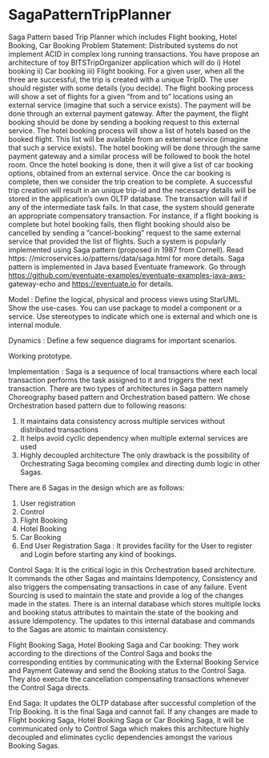 # SagaPatternTripPlanner
Saga Pattern based Trip Planner which includes Flight booking, Hotel Booking, Car Booking
Problem Statement: 
Distributed systems do not implement ACID in complex long running transactions. You have propose an architecture of toy BITSTripOrganizer application which will do i) Hotel booking ii) Car booking iii) Flight booking. For a given user, when all the three are successful, the trip is created with a unique TripID. The user should register with some details (you decide). The flight booking process will show a set of flights for a given ”from and to” locations using an external service (imagine that such a service exists). The payment will be done through an external payment gateway. After the payment, the flight booking should be done by sending a booking request to this external service. The hotel booking process will show a list of hotels based on the booked flight. This list will be available from an external service (imagine that such a service exists). The hotel booking will be done through the same payment gateway and a similar process will be followed to book the hotel room. Once the hotel booking is done, then it will give a list of car booking options, obtained from an external service. Once the car booking is complete, then we consider the trip creation to be complete. A successful trip creation will result in an unique trip-id and the necessary details will be stored in the application’s own OLTP database. The transaction will fail if any of the intermediate task fails. In that case, the system should generate an appropriate compensatory transaction. For instance, if a flight booking is complete but hotel booking fails, then flight booking should also be cancelled by sending a ”cancel-booking” request to the same external service that provided the list of flights.
Such a system is popularly implemented using Saga pattern (proposed in 1987 from Cornell). Read https: //microservices.io/patterns/data/saga.html for more details. Saga pattern is implemented in Java based Eventuate framework. Go through https://github.com/eventuate-examples/eventuate-examples-java-aws- gateway-echo and https://eventuate.io for details.

Model : Define the logical, physical and process views using StarUML. Show the use-cases. You can use package to model a component or a service. Use stereotypes to indicate which one is external and which one is internal module.

Dynamics : Define a few sequence diagrams for important scenarios.

Working prototype.

Implementation :
Saga is a sequence of local transactions where each local transaction performs the task
assigned to it and triggers the next transaction. There are two types of architectures in Saga pattern namely Choreography based pattern and Orchestration based pattern. We chose Orchestration based pattern due to following reasons:
  1. It maintains data consistency across multiple services without distributed transactions
  2. It helps avoid cyclic dependency when multiple external services are used
  3. Highly decoupled architecture
The only drawback is the possibility of Orchestrating Saga becoming complex and directing dumb logic in other Sagas.


There are 6 Sagas in the design which are as follows:
  1. User registration
  2. Control
  3. Flight Booking
  4. Hotel Booking
  5. Car Booking
  6. End
User Registration Saga : It provides facility for the User to register and Login before starting any kind of bookings.

Control Saga: It is the critical logic in this Orchestration based architecture. It commands the other Sagas and maintains Idempotency, Consistency and also triggers the compensating transactions in case of any failure. 
Event Sourcing is used to maintain the state and provide a log of the changes made in the states.
There is an internal database which stores multiple locks and booking status attributes to maintain the state of the booking and assure Idempotency. The updates to this internal database and commands to the Sagas are atomic to maintain consistency.

Flight Booking Saga, Hotel Booking Saga and Car booking: They work according to the directions of the Control Saga and books the corresponding entities by communicating with the External Booking Service and Payment Gateway and send the Booking status to the Control Saga. They also execute the cancellation compensating transactions whenever the Control Saga directs.

End Saga: It updates the OLTP database after successful completion of the Trip Booking. It is the final Saga and cannot fail.
If any changes are made to Flight booking Saga, Hotel Booking Saga or Car Booking Saga, it will be communicated only to Control Saga which makes this architecture highly decoupled and eliminates cyclic dependencies amongst the various Booking Sagas.
